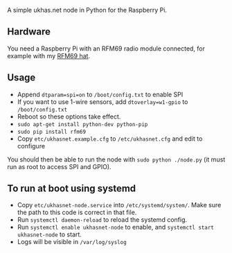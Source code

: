 A simple ukhas.net node in Python for the Raspberry Pi.

## Hardware

You need a Raspberry Pi with an RFM69 radio module connected, for
example with my [RFM69
hat](https://github.com/russss/raspberry-pi-rfm69).

## Usage

* Append `dtparam=spi=on` to `/boot/config.txt` to enable SPI
* If you want to use 1-wire sensors, add `dtoverlay=w1-gpio` to `/boot/config.txt`
* Reboot so these options take effect.
* `sudo apt-get install python-dev python-pip`
* `sudo pip install rfm69`
* Copy `etc/ukhasnet.example.cfg` to `/etc/ukhasnet.cfg` and edit to configure

You should then be able to run the node with `sudo python ./node.py` (it
must run as root to access SPI and GPIO).

## To run at boot using systemd

* Copy `etc/ukhasnet-node.service` into `/etc/systemd/system/`. Make sure
  the path to this code is correct in that file.
* Run `systemctl daemon-reload` to reload the systemd config.
* Run `systemctl enable ukhasnet-node` to enable, and `systemctl
  start ukhasnet-node` to start.
* Logs will be visible in `/var/log/syslog`
